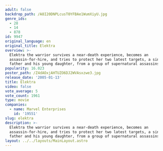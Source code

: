 ```yaml
---
adult: false
backdrop_path: /A8I20DNPLcusT0YFBAe1WumXiyU.jpg
genre_ids:
  - 28
  - 14
  - 878
id: 9947
original_language: en
original_title: Elektra
overview: >-
  Elektra the warrior survives a near-death experience, becomes an
  assassin-for-hire, and tries to protect her two latest targets, a single
  father and his young daughter, from a group of supernatural assassins.
popularity: 16.023
poster_path: /Z4dAOxjAHTUZO6DJ2WVAsxzwe3.jpg
release_date: '2005-01-13'
title: Elektra
video: false
vote_average: 5
vote_count: 1961
type: movie
companies:
  - name: Marvel Enterprises
    id: '19551'
slug: elektra
description: >-
  Elektra the warrior survives a near-death experience, becomes an
  assassin-for-hire, and tries to protect her two latest targets, a single
  father and his young daughter, from a group of supernatural assassins.
layout: ../../layouts/MainLayout.astro
---
```


